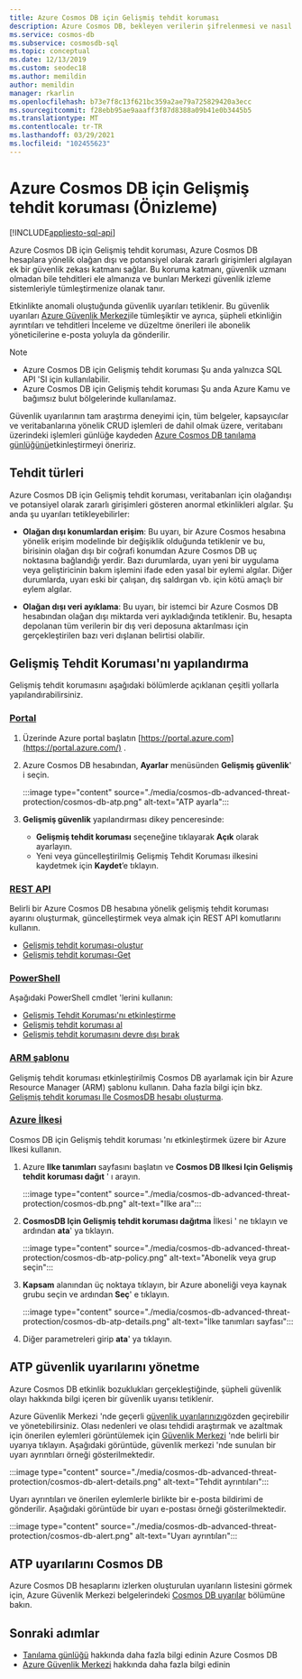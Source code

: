 ```yaml
---
title: Azure Cosmos DB için Gelişmiş tehdit koruması
description: Azure Cosmos DB, bekleyen verilerin şifrelenmesi ve nasıl uygulandığı hakkında bilgi edinin.
ms.service: cosmos-db
ms.subservice: cosmosdb-sql
ms.topic: conceptual
ms.date: 12/13/2019
ms.custom: seodec18
ms.author: memildin
author: memildin
manager: rkarlin
ms.openlocfilehash: b73e7f8c13f621bc359a2ae79a725829420a3ecc
ms.sourcegitcommit: f28ebb95ae9aaaff3f87d8388a09b41e0b3445b5
ms.translationtype: MT
ms.contentlocale: tr-TR
ms.lasthandoff: 03/29/2021
ms.locfileid: "102455623"
---
```

# <a name="advanced-threat-protection-for-azure-cosmos-db-preview"></a>Azure Cosmos DB için Gelişmiş tehdit koruması (Önizleme)
[!INCLUDE[appliesto-sql-api](includes/appliesto-sql-api.md)]

Azure Cosmos DB için Gelişmiş tehdit koruması, Azure Cosmos DB hesaplara yönelik olağan dışı ve potansiyel olarak zararlı girişimleri algılayan ek bir güvenlik zekası katmanı sağlar. Bu koruma katmanı, güvenlik uzmanı olmadan bile tehditleri ele almanıza ve bunları Merkezi güvenlik izleme sistemleriyle tümleştirmenize olanak tanır.

Etkinlikte anomali oluştuğunda güvenlik uyarıları tetiklenir. Bu güvenlik uyarıları  [Azure Güvenlik Merkezi](https://azure.microsoft.com/services/security-center/)ile tümleşiktir ve ayrıca, şüpheli etkinliğin ayrıntıları ve tehditleri İnceleme ve düzeltme önerileri ile abonelik yöneticilerine e-posta yoluyla da gönderilir.

> [!NOTE]
>
> * Azure Cosmos DB için Gelişmiş tehdit koruması Şu anda yalnızca SQL API 'SI için kullanılabilir.
> * Azure Cosmos DB için Gelişmiş tehdit koruması Şu anda Azure Kamu ve bağımsız bulut bölgelerinde kullanılamaz.

Güvenlik uyarılarının tam araştırma deneyimi için, tüm belgeler, kapsayıcılar ve veritabanlarına yönelik CRUD işlemleri de dahil olmak üzere, veritabanı üzerindeki işlemleri günlüğe kaydeden [Azure Cosmos DB tanılama günlüğünü](./monitor-cosmos-db.md)etkinleştirmeyi öneririz.

## <a name="threat-types"></a>Tehdit türleri

Azure Cosmos DB için Gelişmiş tehdit koruması, veritabanları için olağandışı ve potansiyel olarak zararlı girişimleri gösteren anormal etkinlikleri algılar. Şu anda şu uyarıları tetikleyebilirler:

- **Olağan dışı konumlardan erişim**: Bu uyarı, bir Azure Cosmos hesabına yönelik erişim modelinde bir değişiklik olduğunda tetiklenir ve bu, birisinin olağan dışı bir coğrafi konumdan Azure Cosmos DB uç noktasına bağlandığı yerdir. Bazı durumlarda, uyarı yeni bir uygulama veya geliştiricinin bakım işlemini ifade eden yasal bir eylemi algılar. Diğer durumlarda, uyarı eski bir çalışan, dış saldırgan vb. için kötü amaçlı bir eylem algılar.

- **Olağan dışı veri ayıklama**: Bu uyarı, bir istemci bir Azure Cosmos DB hesabından olağan dışı miktarda veri ayıkladığında tetiklenir. Bu, hesapta depolanan tüm verilerin bir dış veri deposuna aktarılması için gerçekleştirilen bazı veri dışlanan belirtisi olabilir.



## <a name="configure-advanced-threat-protection"></a>Gelişmiş Tehdit Koruması'nı yapılandırma

Gelişmiş tehdit korumasını aşağıdaki bölümlerde açıklanan çeşitli yollarla yapılandırabilirsiniz.

### <a name="portal"></a>[Portal](#tab/azure-portal)

1. Üzerinde Azure portal başlatın  [https://portal.azure.com](https://portal.azure.com/) .

2. Azure Cosmos DB hesabından, **Ayarlar** menüsünden **Gelişmiş güvenlik**' i seçin.

    :::image type="content" source="./media/cosmos-db-advanced-threat-protection/cosmos-db-atp.png" alt-text="ATP ayarla":::

3. **Gelişmiş güvenlik** yapılandırması dikey penceresinde:

    * **Gelişmiş tehdit koruması** seçeneğine tıklayarak **Açık** olarak ayarlayın.
    * Yeni veya güncelleştirilmiş Gelişmiş Tehdit Koruması ilkesini kaydetmek için **Kaydet**’e tıklayın.   

### <a name="rest-api"></a>[REST API](#tab/rest-api)

Belirli bir Azure Cosmos DB hesabına yönelik gelişmiş tehdit koruması ayarını oluşturmak, güncelleştirmek veya almak için REST API komutlarını kullanın.

* [Gelişmiş tehdit koruması-oluştur](/rest/api/securitycenter/advancedthreatprotection/create)
* [Gelişmiş tehdit koruması-Get](/rest/api/securitycenter/advancedthreatprotection/get)

### <a name="powershell"></a>[PowerShell](#tab/azure-powershell)

Aşağıdaki PowerShell cmdlet 'lerini kullanın:

* [Gelişmiş Tehdit Koruması'nı etkinleştirme](/powershell/module/az.security/enable-azsecurityadvancedthreatprotection)
* [Gelişmiş tehdit koruması al](/powershell/module/az.security/get-azsecurityadvancedthreatprotection)
* [Gelişmiş tehdit korumasını devre dışı bırak](/powershell/module/az.security/disable-azsecurityadvancedthreatprotection)

### <a name="arm-template"></a>[ARM şablonu](#tab/arm-template)

Gelişmiş tehdit koruması etkinleştirilmiş Cosmos DB ayarlamak için bir Azure Resource Manager (ARM) şablonu kullanın.
Daha fazla bilgi için bkz. [Gelişmiş tehdit koruması Ile CosmosDB hesabı oluşturma](https://azure.microsoft.com/resources/templates/201-cosmosdb-advanced-threat-protection-create-account/).

### <a name="azure-policy"></a>[Azure İlkesi](#tab/azure-policy)

Cosmos DB için Gelişmiş tehdit koruması 'nı etkinleştirmek üzere bir Azure Ilkesi kullanın.

1. Azure **Ilke tanımları** sayfasını başlatın ve **Cosmos DB Ilkesi Için Gelişmiş tehdit koruması dağıt** ' ı arayın.

    :::image type="content" source="./media/cosmos-db-advanced-threat-protection/cosmos-db.png" alt-text="Ilke ara"::: 

1. **CosmosDB Için Gelişmiş tehdit koruması dağıtma** İlkesi ' ne tıklayın ve ardından **ata**' ya tıklayın.

    :::image type="content" source="./media/cosmos-db-advanced-threat-protection/cosmos-db-atp-policy.png" alt-text="Abonelik veya grup seçin":::


1. **Kapsam** alanından üç noktaya tıklayın, bir Azure aboneliği veya kaynak grubu seçin ve ardından **Seç**' e tıklayın.

    :::image type="content" source="./media/cosmos-db-advanced-threat-protection/cosmos-db-atp-details.png" alt-text="İlke tanımları sayfası":::


1. Diğer parametreleri girip **ata**' ya tıklayın.




## <a name="manage-atp-security-alerts"></a>ATP güvenlik uyarılarını yönetme

Azure Cosmos DB etkinlik bozuklukları gerçekleştiğinde, şüpheli güvenlik olayı hakkında bilgi içeren bir güvenlik uyarısı tetiklenir. 

 Azure Güvenlik Merkezi 'nde geçerli [güvenlik uyarılarınızı](../security-center/security-center-alerts-overview.md)gözden geçirebilir ve yönetebilirsiniz.  Olası nedenleri ve olası tehdidi araştırmak ve azaltmak için önerilen eylemleri görüntülemek için [Güvenlik Merkezi](https://ms.portal.azure.com/#blade/Microsoft_Azure_Security/SecurityMenuBlade/0) 'nde belirli bir uyarıya tıklayın. Aşağıdaki görüntüde, güvenlik merkezi 'nde sunulan bir uyarı ayrıntıları örneği gösterilmektedir.

 :::image type="content" source="./media/cosmos-db-advanced-threat-protection/cosmos-db-alert-details.png" alt-text="Tehdit ayrıntıları":::

Uyarı ayrıntıları ve önerilen eylemlerle birlikte bir e-posta bildirimi de gönderilir. Aşağıdaki görüntüde bir uyarı e-postası örneği gösterilmektedir.

 :::image type="content" source="./media/cosmos-db-advanced-threat-protection/cosmos-db-alert.png" alt-text="Uyarı ayrıntıları":::

## <a name="cosmos-db-atp-alerts"></a>ATP uyarılarını Cosmos DB

 Azure Cosmos DB hesaplarını izlerken oluşturulan uyarıların listesini görmek için, Azure Güvenlik Merkezi belgelerindeki [Cosmos DB uyarılar](../security-center/alerts-reference.md#alerts-azurecosmos) bölümüne bakın.

## <a name="next-steps"></a>Sonraki adımlar

* [Tanılama günlüğü](cosmosdb-monitor-resource-logs.md) hakkında daha fazla bilgi edinin Azure Cosmos DB
* [Azure Güvenlik Merkezi](../security-center/security-center-introduction.md) hakkında daha fazla bilgi edinin